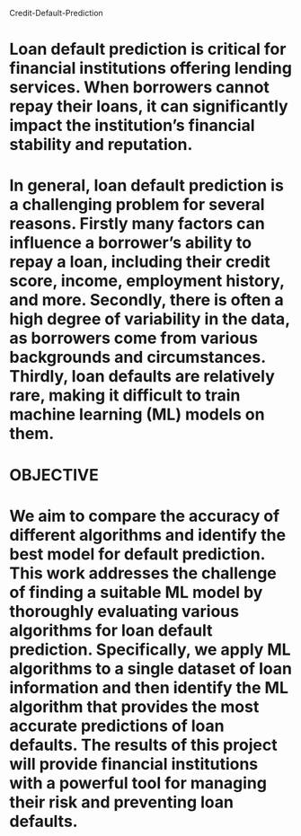  Credit-Default-Prediction

# Loan default prediction is critical for financial institutions offering lending services. When borrowers cannot repay their loans, it can significantly impact the institution’s financial stability and reputation.
# In general, loan default prediction is a challenging problem for several reasons. Firstly many factors can influence a borrower’s ability to repay a loan, including their credit score, income, employment history, and more. Secondly, there is often a high degree of variability in the data, as borrowers come from various backgrounds and circumstances. Thirdly, loan defaults are relatively rare, making it difficult to train machine learning (ML) models on them.

# OBJECTIVE

# We aim to compare the accuracy of different algorithms and identify the best model for default prediction. This work addresses the challenge of finding a suitable ML model by thoroughly evaluating various algorithms for loan default prediction. Specifically, we apply ML algorithms to a single dataset of loan information and then identify the ML algorithm that provides the most accurate predictions of loan defaults. The results of this project will provide financial institutions with a powerful tool for managing their risk and preventing loan defaults.
